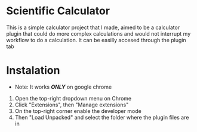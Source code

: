 # Scientific Calculator

This is a simple calculator project that I made, aimed to be a calculator plugin that could do more complex calculations and would not interrupt my workflow to do a calculation. It can be easilly accesed through the plugin tab

# Instalation
- Note: It works ***ONLY*** on google chrome

1. Open the top-right dropdown menu on Chrome
2. Click "Extensions", then "Manage extensions"
3. On the top-right corner enable the developer mode
4. Then "Load Unpacked" and select the folder where the plugin files are in
